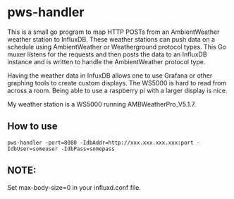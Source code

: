 # pws-handler

This is a small go program to map HTTP POSTs from an AmbientWeather weather station to InfluxDB.  These weather stations can push data on a schedule using AmbientWeather or Weatherground protocol types.  This Go muxer listens for the requests and then posts the data to an InfluxDB instance and is written to handle the AmbientWeather protocol type.

Having the weather data in InfuxDB allows one to use Grafana or other graphing tools to create custom displays.  The WS5000 is hard to read from across a room.  Being able to use a raspberry pi with a larger display is nice.

My weather station is a WS5000 running AMBWeatherPro_V5.1.7.

## How to use
`pws-handler -port=8080 -IdbAddr=http://xxx.xxx.xxx.xxx:port -IdbUser=someuser -IdbPass=somepass`

## NOTE:
Set max-body-size=0 in your influxd.conf file.

